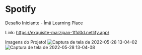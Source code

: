 # Spotify
Desafio Iniciante - Ímã Learning Place


Link: https://exquisite-marzipan-1ffd0d.netlify.app/


Imagens do Projeto!
![Captura de tela de 2022-05-28 13-04-02](https://user-images.githubusercontent.com/65200105/170833318-ac73d7e2-9ff3-499c-b564-c4ac9c31222f.png)
![Captura de tela de 2022-05-28 13-04-08](https://user-images.githubusercontent.com/65200105/170833317-ebbdcfcf-70e4-414e-99b0-bb543fdbea5d.png)
